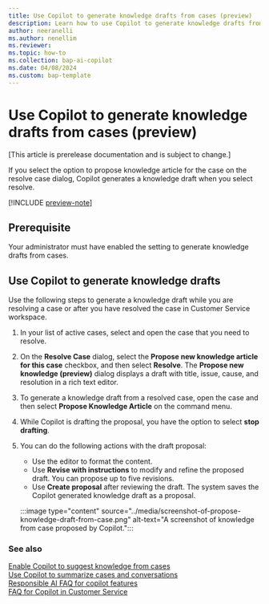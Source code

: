 ```yaml
---
title: Use Copilot to generate knowledge drafts from cases (preview)
description: Learn how to use Copilot to generate knowledge drafts from cases.
author: neeranelli
ms.author: nenellim
ms.reviewer: 
ms.topic: how-to
ms.collection: bap-ai-copilot
ms.date: 04/08/2024
ms.custom: bap-template
---
```


# Use Copilot to generate knowledge drafts from cases (preview)

[This article is prerelease documentation and is subject to change.]

If you select the option to propose knowledge article for the case on the resolve case dialog, Copilot generates a knowledge draft when you select resolve.

[!INCLUDE [preview-note](~/../shared-content/shared/preview-includes/preview-note.md)]

## Prerequisite

Your administrator must have enabled the setting to generate knowledge drafts from cases.

## Use Copilot to generate knowledge drafts

Use the following steps to generate a knowledge draft while you are resolving a case or after you have resolved the case in Customer Service workspace.

1. In your list of active cases, select and open the case that you need to resolve.
1. On the **Resolve Case** dialog, select the **Propose new knowledge article for this case** checkbox, and then select **Resolve**. The **Propose new knowledge (preview)** dialog displays a draft with title, issue, cause, and resolution in a rich text editor.
1. To generate a knowledge draft from a resolved case, open the case and then select **Propose Knowledge Article** on the command menu.
1. While Copilot is drafting the proposal, you have the option to select **stop drafting**.
1. You can do the following actions with the draft proposal:
    - Use the editor to format the content.
    - Use **Revise with instructions** to modify and refine the proposed draft. You can propose up to five revisions.
    - Use **Create proposal** after reviewing the draft. The system saves the Copilot generated knowledge draft as a proposal.

    :::image type="content" source="../media/screenshot-of-propose-knowledge-draft-from-case.png" alt-text="A screenshot of knowledge from case proposed by Copilot.":::

### See also

[Enable Copilot to suggest knowledge from cases](../administer/enable-copilot-suggest-knowledge-from-cases.md)  
[Use Copilot to summarize cases and conversations](copilot-use-summary.md)  
[Responsible AI FAQ for copilot features](../implement/faq-responsible-ai-copilot.md)  
[FAQ for Copilot in Customer Service](../administer/faq-copilot-features.md)  
